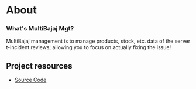 # About

### What's MultiBajaj Mgt?

MultiBajaj management is to manage products, stock, etc. data of the server
t-incident reviews; allowing you to focus on actually fixing the issue!

## Project resources

* [Source Code](https://github.com/YohanAvishke/multibajajmgt)